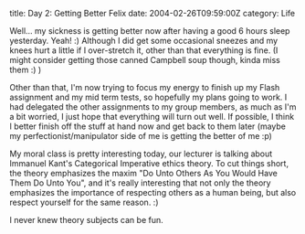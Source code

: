 title: Day 2: Getting Better Felix
date: 2004-02-26T09:59:00Z
category: Life

Well… my sickness is getting better now after having a good 6 hours sleep yesterday. Yeah! :) Although I did get some occasional sneezes and my knees hurt a little if I over-stretch it, other than that everything is fine. (I might consider getting those canned Campbell soup though, kinda miss them :) )

Other than that, I'm now trying to focus my energy to finish up my Flash assignment and my mid term tests, so hopefully my plans going to work. I had delegated the other assignments to my group members, as much as I'm a bit worried, I just hope that everything will turn out well. If possible, I think I better finish off the stuff at hand now and get back to them later (maybe my perfectionist/manipulator side of me is getting the better of me :p)

My moral class is pretty interesting today, our lecturer is talking about Immanuel Kant's Categorical Imperative ethics theory. To cut things short, the theory emphasizes the maxim "Do Unto Others As You Would Have Them Do Unto You", and it's really interesting that not only the theory emphasizes the importance of respecting others as a human being, but also respect yourself for the same reason. :)

I never knew theory subjects can be fun.
